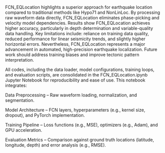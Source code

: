 FCN_EQLocation highlights a superior approach for earthquake location compared to traditional methods like Hypo71 and NonLinLoc. By processing raw waveform data directly, FCN_EQLocation eliminates phase-picking and velocity model dependencies. Results show FCN_EQLocation achieves higher accuracy, particularly in depth determination and variable-quality data handling. Key limitations include: reliance on training data quality, reduced performance for linear seismicity trends, and slightly higher horizontal errors. Nevertheless, FCN_EQLocation represents a major advancement in automated, high-precision earthquake localization. Future work should address training biases and improve tectonic pattern interpretation.


All codes, including the data loader, model configurations, training loops, and evaluation scripts, are consolidated in the FCN_EQLocation.ipynb Jupyter Notebook for reproducibility and ease of use. This notebook integrates:

Data Preprocessing – Raw waveform loading, normalization, and segmentation.

Model Architecture – FCN layers, hyperparameters (e.g., kernel size, dropout), and PyTorch implementation.

Training Pipeline – Loss functions (e.g., MSE), optimizers (e.g., Adam), and GPU acceleration.

Evaluation Metrics – Comparison against ground truth locations (latitude, longitude, depth) and error analysis (e.g., RMSE).
